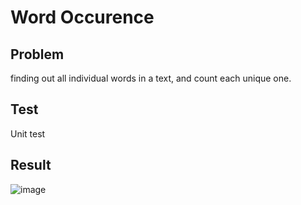 # Word Occurence
## Problem
finding out all individual words in a text, and count each unique one. 

## Test
Unit test 

## Result
![image](https://user-images.githubusercontent.com/17804600/31587919-8cbd5dd2-b1ea-11e7-9d77-75d54df61b66.png)
